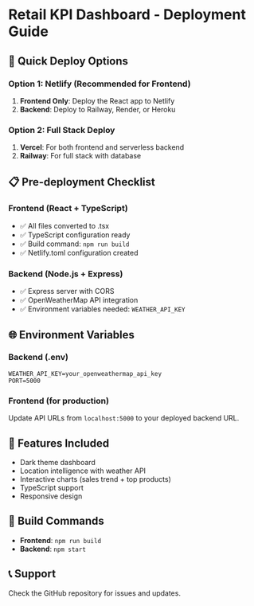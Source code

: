 # Retail KPI Dashboard - Deployment Guide

## 🚀 Quick Deploy Options

### Option 1: Netlify (Recommended for Frontend)
1. **Frontend Only**: Deploy the React app to Netlify
2. **Backend**: Deploy to Railway, Render, or Heroku

### Option 2: Full Stack Deploy
1. **Vercel**: For both frontend and serverless backend
2. **Railway**: For full stack with database

## 📋 Pre-deployment Checklist

### Frontend (React + TypeScript)
- ✅ All files converted to .tsx
- ✅ TypeScript configuration ready
- ✅ Build command: `npm run build`
- ✅ Netlify.toml configuration created

### Backend (Node.js + Express)
- ✅ Express server with CORS
- ✅ OpenWeatherMap API integration
- ✅ Environment variables needed: `WEATHER_API_KEY`

## 🌐 Environment Variables

### Backend (.env)
```
WEATHER_API_KEY=your_openweathermap_api_key
PORT=5000
```

### Frontend (for production)
Update API URLs from `localhost:5000` to your deployed backend URL.

## 📱 Features Included
- Dark theme dashboard
- Location intelligence with weather API
- Interactive charts (sales trend + top products)
- TypeScript support
- Responsive design

## 🔧 Build Commands
- **Frontend**: `npm run build`
- **Backend**: `npm start`

## 📞 Support
Check the GitHub repository for issues and updates.
